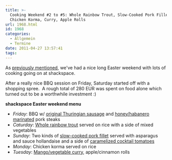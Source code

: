 ```yaml
---
title: >-
  Cooking Weekend #2 to #5: Whole Rainbow Trout, Slow-Cooked Pork Fillet,
  Chicken Korma, Curry, Apple Rolls
url: 1968.html
id: 1968
categories:
  - Allgemein
  - Termine
date: 2011-04-27 13:57:41
tags:
---
```


As [previously mentioned](/?p=1943), we've had a nice long Easter weekend with lots of cooking going on at shackspace.

After a really nice BBQ session on Friday, Saturday started off with a shopping spree.  A rough total of 280 EUR was spent on food alone which turned out to be a worthwhile investment :)

**shackspace Easter weekend menu**

*   _Friday_: BBQ w/ [original Thuringian sausage](/?p=1943) and [honey/habanero marinated](https://blog.shackspace.de/wiki/doku.php?id=rezept:mariande:sweet_spicy_habanero) pork steaks
*   _Caturday_: [Whole rainbow trout](https://blog.shackspace.de/wiki/doku.php?id=rezept:whole_rainbow_trout) served on rice with a side of mixed vegetables
*   _Sunday_: Two kinds of [slow-cooked pork fillet](https://blog.shackspace.de/wiki/doku.php?id=rezept:slow-cooked_pork_fillet) served with asparagus  and sauce hollandaise and a side of [caramelized cocktail tomatoes](https://blog.shackspace.de/wiki/doku.php?id=rezept:caramelized_cocktail_tomatoes)
*   _Monday_: Chicken korma served on rice
*   _Tuesday_: [Mango/vegetable curry](https://blog.shackspace.de/wiki/doku.php?id=rezept:veggy_mango_curry), apple/cinnamon rolls